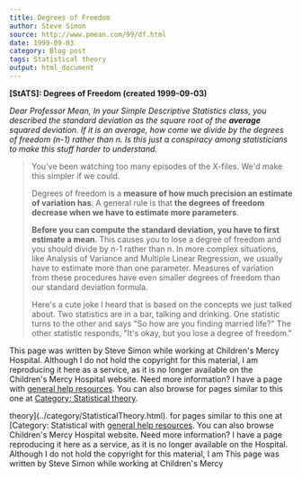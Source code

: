 ```yaml
---
title: Degrees of Freedom
author: Steve Simon
source: http://www.pmean.com/99/df.html
date: 1999-09-03
category: Blog post
tags: Statistical theory
output: html_document
---
```

****[StATS]:** Degrees of Freedom (created
1999-09-03)**

*Dear Professor Mean, In your Simple Descriptive Statistics class, you
described the standard deviation as the square root of the **average**
squared deviation. If it is an average, how come we divide by the
degrees of freedom (n-1) rather than n. Is this just a conspiracy among
statisticians to make this stuff harder to understand.*

> You\'ve been watching too many episodes of the X-files. We\'d make
> this simpler if we could.
>
> Degrees of freedom is a **measure of how much precision an estimate of
> variation has**. A general rule is that **the degrees of freedom
> decrease when we have to estimate more parameters**.
>
> **Before you can compute the standard deviation, you have to first
> estimate a mean**. This causes you to lose a degree of freedom and you
> should divide by n-1 rather than n. In more complex situations, like
> Analysis of Variance and Multiple Linear Regression, we usually have
> to estimate more than one parameter. Measures of variation from these
> procedures have even smaller degrees of freedom than our standard
> deviation formula.
>
> Here\'s a cute joke I heard that is based on the concepts we just
> talked about. Two statistics are in a bar, talking and drinking. One
> statistic turns to the other and says \"So how are you finding married
> life?\" The other statistic responds, \"It\'s okay, but you lose a
> degree of freedom.\"

This page was written by Steve Simon while working at Children\'s Mercy
Hospital. Although I do not hold the copyright for this material, I am
reproducing it here as a service, as it is no longer available on the
Children\'s Mercy Hospital website. Need more information? I have a page
with [general help resources](../GeneralHelp.html). You can also browse
for pages similar to this one at [Category: Statistical
theory](../category/StatisticalTheory.html).
<!---More--->
theory](../category/StatisticalTheory.html).
for pages similar to this one at [Category: Statistical
with [general help resources](../GeneralHelp.html). You can also browse
Children\'s Mercy Hospital website. Need more information? I have a page
reproducing it here as a service, as it is no longer available on the
Hospital. Although I do not hold the copyright for this material, I am
This page was written by Steve Simon while working at Children\'s Mercy

<!---Do not use
****[StATS]:** Degrees of Freedom (created
This page was written by Steve Simon while working at Children\'s Mercy
Hospital. Although I do not hold the copyright for this material, I am
reproducing it here as a service, as it is no longer available on the
Children\'s Mercy Hospital website. Need more information? I have a page
with [general help resources](../GeneralHelp.html). You can also browse
for pages similar to this one at [Category: Statistical
theory](../category/StatisticalTheory.html).
--->

